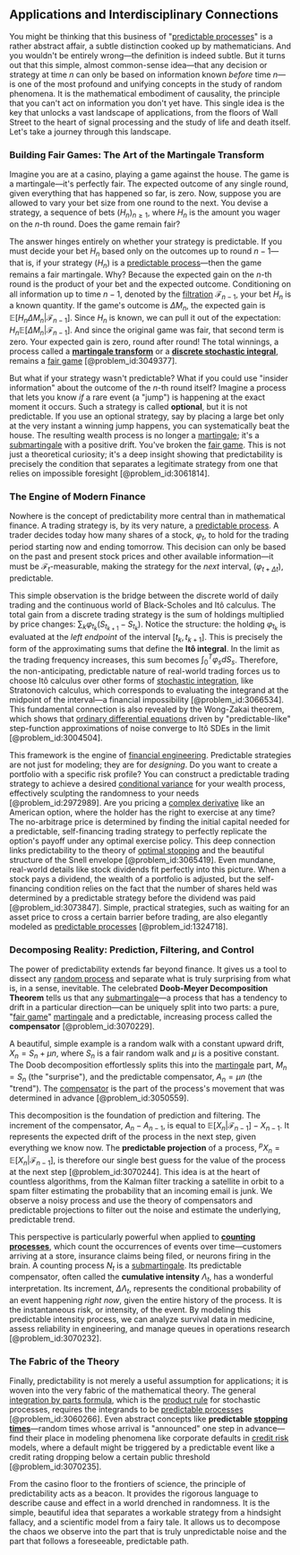 ## Applications and Interdisciplinary Connections

You might be thinking that this business of "[predictable processes](@article_id:262451)" is a rather abstract affair, a subtle distinction cooked up by mathematicians. And you wouldn't be entirely wrong—the definition is indeed subtle. But it turns out that this simple, almost common-sense idea—that any decision or strategy at time $n$ can only be based on information known *before* time $n$—is one of the most profound and unifying concepts in the study of random phenomena. It is the mathematical embodiment of causality, the principle that you can't act on information you don't yet have. This single idea is the key that unlocks a vast landscape of applications, from the floors of Wall Street to the heart of signal processing and the study of life and death itself. Let's take a journey through this landscape.

### Building Fair Games: The Art of the Martingale Transform

Imagine you are at a casino, playing a game against the house. The game is a martingale—it's perfectly fair. The expected outcome of any single round, given everything that has happened so far, is zero. Now, suppose you are allowed to vary your bet size from one round to the next. You devise a strategy, a sequence of bets $(H_n)_{n \ge 1}$, where $H_n$ is the amount you wager on the $n$-th round. Does the game remain fair?

The answer hinges entirely on whether your strategy is predictable. If you must decide your bet $H_n$ based only on the outcomes up to round $n-1$—that is, if your strategy $(H_n)$ is a [predictable process](@article_id:273766)—then the game remains a fair martingale. Why? Because the expected gain on the $n$-th round is the product of your bet and the expected outcome. Conditioning on all information up to time $n-1$, denoted by the [filtration](@article_id:161519) $\mathcal{F}_{n-1}$, your bet $H_n$ is a known quantity. If the game's outcome is $\Delta M_n$, the expected gain is $\mathbb{E}[H_n \Delta M_n | \mathcal{F}_{n-1}]$. Since $H_n$ is known, we can pull it out of the expectation: $H_n \mathbb{E}[\Delta M_n | \mathcal{F}_{n-1}]$. And since the original game was fair, that second term is zero. Your expected gain is zero, round after round! The total winnings, a process called a **[martingale transform](@article_id:181950)** or a **[discrete stochastic integral](@article_id:260540)**, remains a [fair game](@article_id:260633) [@problem_id:3049377].

But what if your strategy wasn't predictable? What if you could use "insider information" about the outcome of the $n$-th round itself? Imagine a process that lets you know *if* a rare event (a "jump") is happening at the exact moment it occurs. Such a strategy is called **optional**, but it is not predictable. If you use an optional strategy, say by placing a large bet only at the very instant a winning jump happens, you can systematically beat the house. The resulting wealth process is no longer a [martingale](@article_id:145542); it's a [submartingale](@article_id:263484) with a positive drift. You've broken the [fair game](@article_id:260633). This is not just a theoretical curiosity; it's a deep insight showing that predictability is precisely the condition that separates a legitimate strategy from one that relies on impossible foresight [@problem_id:3061814].

### The Engine of Modern Finance

Nowhere is the concept of predictability more central than in mathematical finance. A trading strategy is, by its very nature, a [predictable process](@article_id:273766). A trader decides today how many shares of a stock, $\varphi_t$, to hold for the trading period starting now and ending tomorrow. This decision can only be based on the past and present stock prices and other available information—it must be $\mathcal{F}_t$-measurable, making the strategy for the *next* interval, $(\varphi_{t+\Delta t})$, predictable.

This simple observation is the bridge between the discrete world of daily trading and the continuous world of Black-Scholes and Itô calculus. The total gain from a discrete trading strategy is the sum of holdings multiplied by price changes: $\sum_{k} \varphi_{t_k} (S_{t_{k+1}} - S_{t_k})$. Notice the structure: the holding $\varphi_{t_k}$ is evaluated at the *left endpoint* of the interval $[t_k, t_{k+1}]$. This is precisely the form of the approximating sums that define the **Itô integral**. In the limit as the trading frequency increases, this sum becomes $\int_0^T \varphi_s dS_s$. Therefore, the non-anticipating, predictable nature of real-world trading forces us to choose Itô calculus over other forms of [stochastic integration](@article_id:197862), like Stratonovich calculus, which corresponds to evaluating the integrand at the midpoint of the interval—a financial impossibility [@problem_id:3066534]. This fundamental connection is also revealed by the Wong-Zakai theorem, which shows that [ordinary differential equations](@article_id:146530) driven by "predictable-like" step-function approximations of noise converge to Itô SDEs in the limit [@problem_id:3004504].

This framework is the engine of [financial engineering](@article_id:136449). Predictable strategies are not just for modeling; they are for *designing*. Do you want to create a portfolio with a specific risk profile? You can construct a predictable trading strategy to achieve a desired [conditional variance](@article_id:183309) for your wealth process, effectively sculpting the randomness to your needs [@problem_id:2972989]. Are you pricing a [complex derivative](@article_id:168279) like an American option, where the holder has the right to exercise at any time? The no-arbitrage price is determined by finding the initial capital needed for a predictable, self-financing trading strategy to perfectly replicate the option's payoff under any optimal exercise policy. This deep connection links predictability to the theory of [optimal stopping](@article_id:143624) and the beautiful structure of the Snell envelope [@problem_id:3065419]. Even mundane, real-world details like stock dividends fit perfectly into this picture. When a stock pays a dividend, the wealth of a portfolio is adjusted, but the self-financing condition relies on the fact that the number of shares held was determined by a predictable strategy before the dividend was paid [@problem_id:3073847]. Simple, practical strategies, such as waiting for an asset price to cross a certain barrier before trading, are also elegantly modeled as [predictable processes](@article_id:262451) [@problem_id:1324718].

### Decomposing Reality: Prediction, Filtering, and Control

The power of predictability extends far beyond finance. It gives us a tool to dissect any [random process](@article_id:269111) and separate what is truly surprising from what is, in a sense, inevitable. The celebrated **Doob-Meyer Decomposition Theorem** tells us that any [submartingale](@article_id:263484)—a process that has a tendency to drift in a particular direction—can be uniquely split into two parts: a pure, "[fair game](@article_id:260633)" [martingale](@article_id:145542) and a predictable, increasing process called the **compensator** [@problem_id:3070229].

A beautiful, simple example is a random walk with a constant upward drift, $X_n = S_n + \mu n$, where $S_n$ is a fair random walk and $\mu$ is a positive constant. The Doob decomposition effortlessly splits this into the [martingale](@article_id:145542) part, $M_n = S_n$ (the "surprise"), and the predictable compensator, $A_n = \mu n$ (the "trend"). The [compensator](@article_id:270071) is the part of the process's movement that was determined in advance [@problem_id:3050559].

This decomposition is the foundation of prediction and filtering. The increment of the compensator, $A_n - A_{n-1}$, is equal to $\mathbb{E}[X_n | \mathcal{F}_{n-1}] - X_{n-1}$. It represents the expected drift of the process in the next step, given everything we know now. The **predictable projection** of a process, ${}^pX_n = \mathbb{E}[X_n | \mathcal{F}_{n-1}]$, is therefore our single best guess for the value of the process at the next step [@problem_id:3070244]. This idea is at the heart of countless algorithms, from the Kalman filter tracking a satellite in orbit to a spam filter estimating the probability that an incoming email is junk. We observe a noisy process and use the theory of compensators and predictable projections to filter out the noise and estimate the underlying, predictable trend.

This perspective is particularly powerful when applied to **[counting processes](@article_id:260170)**, which count the occurrences of events over time—customers arriving at a store, insurance claims being filed, or neurons firing in the brain. A counting process $N_t$ is a [submartingale](@article_id:263484). Its predictable compensator, often called the **cumulative intensity** $\Lambda_t$, has a wonderful interpretation. Its increment, $\Delta \Lambda_t$, represents the conditional probability of an event happening *right now*, given the entire history of the process. It is the instantaneous risk, or intensity, of the event. By modeling this predictable intensity process, we can analyze survival data in medicine, assess reliability in engineering, and manage queues in operations research [@problem_id:3070232].

### The Fabric of the Theory

Finally, predictability is not merely a useful assumption for applications; it is woven into the very fabric of the mathematical theory. The general [integration by parts formula](@article_id:144768), which is the [product rule](@article_id:143930) for stochastic processes, requires the integrands to be [predictable processes](@article_id:262451) [@problem_id:3060266]. Even abstract concepts like **predictable [stopping times](@article_id:261305)**—random times whose arrival is "announced" one step in advance—find their place in modeling phenomena like corporate defaults in [credit risk](@article_id:145518) models, where a default might be triggered by a predictable event like a credit rating dropping below a certain public threshold [@problem_id:3070235].

From the casino floor to the frontiers of science, the principle of predictability acts as a beacon. It provides the rigorous language to describe cause and effect in a world drenched in randomness. It is the simple, beautiful idea that separates a workable strategy from a hindsight fallacy, and a scientific model from a fairy tale. It allows us to decompose the chaos we observe into the part that is truly unpredictable noise and the part that follows a foreseeable, predictable path.